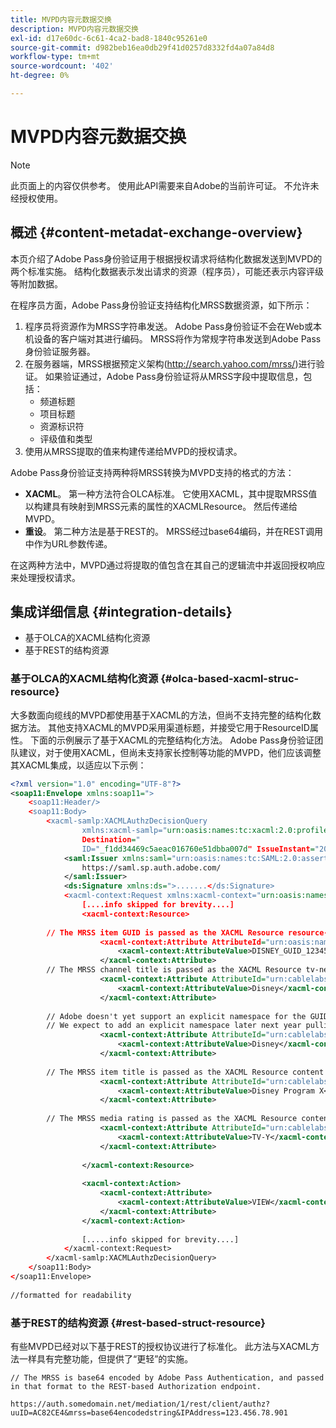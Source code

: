 ```yaml
---
title: MVPD内容元数据交换
description: MVPD内容元数据交换
exl-id: d17e60dc-6c61-4ca2-bad8-1840c95261e0
source-git-commit: d982beb16ea0db29f41d0257d8332fd4a07a84d8
workflow-type: tm+mt
source-wordcount: '402'
ht-degree: 0%

---
```


# MVPD内容元数据交换

>[!NOTE]
>
>此页面上的内容仅供参考。 使用此API需要来自Adobe的当前许可证。 不允许未经授权使用。

## 概述 {#content-metadat-exchange-overview}

本页介绍了Adobe Pass身份验证用于根据授权请求将结构化数据发送到MVPD的两个标准实施。  结构化数据表示发出请求的资源（程序员），可能还表示内容评级等附加数据。

在程序员方面，Adobe Pass身份验证支持结构化MRSS数据资源，如下所示：

1. 程序员将资源作为MRSS字符串发送。 Adobe Pass身份验证不会在Web或本机设备的客户端对其进行编码。 MRSS将作为常规字符串发送到Adobe Pass身份验证服务器。
1. 在服务器端，MRSS根据预定义架构(http://search.yahoo.com/mrss/)进行验证。  如果验证通过，Adobe Pass身份验证将从MRSS字段中提取信息，包括：
   * 频道标题
   * 项目标题
   * 资源标识符
   * 评级值和类型
1. 使用从MRSS提取的值来构建传递给MVPD的授权请求。

Adobe Pass身份验证支持两种将MRSS转换为MVPD支持的格式的方法：

* **XACML**。  第一种方法符合OLCA标准。  它使用XACML，其中提取MRSS值以构建具有映射到MRSS元素的属性的XACMLResource。  然后传递给MVPD。
* **重设**。  第二种方法是基于REST的。  MRSS经过base64编码，并在REST调用中作为URL参数传递。

在这两种方法中，MVPD通过将提取的值包含在其自己的逻辑流中并返回授权响应来处理授权请求。

## 集成详细信息 {#integration-details}

* 基于OLCA的XACML结构化资源
* 基于REST的结构资源

### 基于OLCA的XACML结构化资源 {#olca-based-xacml-struc-resource}

大多数面向缆线的MVPD都使用基于XACML的方法，但尚不支持完整的结构化数据方法。  其他支持XACML的MVPD采用渠道标题，并接受它用于ResourceID属性。 下面的示例展示了基于XACML的完整结构化方法。 Adobe Pass身份验证团队建议，对于使用XACML，但尚未支持家长控制等功能的MVPD，他们应该调整其XACML集成，以适应以下示例：

```XML
<?xml version="1.0" encoding="UTF-8"?>
<soap11:Envelope xmlns:soap11=">
    <soap11:Header/>
    <soap11:Body>
        <xacml-samlp:XACMLAuthzDecisionQuery
                xmlns:xacml-samlp="urn:oasis:names:tc:xacml:2.0:profile:saml2.0:v2:schema:protocol"
                Destination="
                ID="_f1dd34469c5aeac016760e51dbba007d" IssueInstant="2012-06-26T16:30:24.879Z" Version="2.0">
            <saml:Issuer xmlns:saml="urn:oasis:names:tc:SAML:2.0:assertion">
                https://saml.sp.auth.adobe.com/
            </saml:Issuer>
            <ds:Signature xmlns:ds=">.......</ds:Signature>
            <xacml-context:Request xmlns:xacml-context="urn:oasis:names:tc:xacml:2.0:context:schema:os">
                [....info skipped for brevity....]
                <xacml-context:Resource>
 
        // The MRSS item GUID is passed as the XACML Resource resource-id
                    <xacml-context:Attribute AttributeId="urn:oasis:names:tc:xacml:1.0:resource:resource-id">
                        <xacml-context:AttributeValue>DISNEY_GUID_12345</xacml-context:AttributeValue>
                    </xacml-context:Attribute>
        // The MRSS channel title is passed as the XACML Resource tv-network
                    <xacml-context:Attribute AttributeId="urn:cablelabs:ocla:1.0:attribute:content:tv-network">
                        <xacml-context:AttributeValue>Disney</xacml-context:AttributeValue>
                    </xacml-context:Attribute>
 
        // Adobe doesn't yet support an explicit namespace for the GUID, so we reuse the channel title as the GUID.  
        // We expect to add an explicit namespace later next year pulling it from the GUID scheme attribute.
                    <xacml-context:Attribute AttributeId="urn:cablelabs:ocla:1.0:attribute:content:id:namespace">
                        <xacml-context:AttributeValue>Disney</xacml-context:AttributeValue>
                    </xacml-context:Attribute>
 
        // The MRSS item title is passed as the XACML Resource content title
                    <xacml-context:Attribute AttributeId="urn:cablelabs:ocla:1.0:attribute:content:title">
                        <xacml-context:AttributeValue>Disney Program X</xacml-context:AttributeValue>
                    </xacml-context:Attribute>
 
        // The MRSS media rating is passed as the XACML Resource content rating 
                    <xacml-context:Attribute AttributeId="urn:cablelabs:ocla:1.0:attribute:content:rating:vchip">
                        <xacml-context:AttributeValue>TV-Y</xacml-context:AttributeValue>
                    </xacml-context:Attribute>
 
                </xacml-context:Resource>
 
                <xacml-context:Action>
                    <xacml-context:Attribute>
                        <xacml-context:AttributeValue>VIEW</xacml-context:AttributeValue>
                    </xacml-context:Attribute>
                </xacml-context:Action>
 
                [.....info skipped for brevity....]
            </xacml-context:Request>
        </xacml-samlp:XACMLAuthzDecisionQuery>
    </soap11:Body>
</soap11:Envelope>
 
//formatted for readability
```

### 基于REST的结构资源 {#rest-based-struct-resource}

有些MVPD已经对以下基于REST的授权协议进行了标准化。 此方法与XACML方法一样具有完整功能，但提供了“更轻”的实施。

`// The MRSS is base64 encoded by Adobe Pass Authentication, and passed in that format to the REST-based Authorization endpoint.`

`https://auth.somedomain.net/mediation/1/rest/client/authz?uuID=AC82CE4&mrss=base64encodedstring&IPAddress=123.456.78.901`

<!--
>[!RELATEDINFORMATION]
>* [User Metadata Exchange](/help/authentication/mvpd-user-metadata-exchng.md)
>* [Logout](/help/authentication/usecase-mvpd-logout.md)
>* [Programmer Integration Guide: Identifying Protected Resources](/help/authentication/identify-protected-resources.md)
>* [Programmer Integration Guide: User Metadata Exchange](/help/authentication/user-metadata.md)
-->
